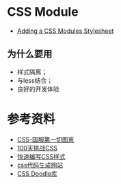 
# CSS Module

- [Adding a CSS Modules Stylesheet](https://create-react-app.dev/docs/adding-a-css-modules-stylesheet/)

## 为什么要用

- 样式隔离；
- 与less结合；
- 良好的开发体验

# 参考资料

- [CSS-国服第一切图崽](https://github.com/chokcoco/CSS-Inspiration)
- [100天挑战CSS](https://100dayscss.com/days/1/)
- [快速编写CSS样式](https://tailwindcss.com/)
- [css代码生成网站](https://www.51cto.com/article/709429.html)
- [CSS Doodle库](https://css-doodle.com/)
